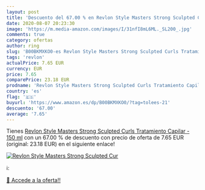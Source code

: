 ```yaml
---
layout: post
title: 'Descuento del 67.00 % en Revlon Style Masters Strong Sculpted Cur'
date: 2020-08-07 20:23:30
image: 'https://m.media-amazon.com/images/I/31nfI8mL6ML._SL200_.jpg'
comments: true
category: ofertas
author: ring
slug: 'B00BKMXKO0-es Revlon Style Masters Strong Sculpted Curls Tratamiento...'
tags: 'revlon'
actualPrice: 7.65 EUR
currency: EUR
price: 7.65
comparePrice: 23.18 EUR
prodname: 'Revlon Style Masters Strong Sculpted Curls Tratamiento Capilar - 150 ml'
country: 'es'
flag: '🇪🇸'
buyurl: 'https://www.amazon.es/dp/B00BKMXKO0/?tag=tolees-21'
descuento: '67.00'
average: '7.65'
---
```


Tienes [Revlon Style Masters Strong Sculpted Curls Tratamiento Capilar - 150 ml](https://www.amazon.es/dp/B00BKMXKO0/?tag=tolees-21) con un 67.00 % de descuento con precio de oferta de 7.65 EUR (original: 23.18 EUR) en el siguiente enlace!

[![Revlon Style Masters Strong Sculpted Cur](https://m.media-amazon.com/images/I/31nfI8mL6ML._SL200_.jpg)](https://www.amazon.es/dp/B00BKMXKO0/?tag=tolees-21)

ℹ️:


[🛒 Accede a la oferta!!](https://www.amazon.es/dp/B00BKMXKO0/?tag=tolees-21)
